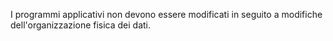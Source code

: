 I programmi applicativi non devono essere modificati in seguito a modifiche dell'organizzazione fisica dei dati.
